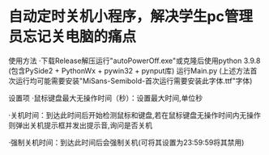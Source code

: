 # 自动定时关机小程序，解决学生pc管理员忘记关电脑的痛点

使用方法
·下载Release解压运行"autoPowerOff.exe"或克隆后使用python 3.9.8 (包含PySide2 + PythonWx + pywin32 + pynput库) 运行Main.py (上述方法首次运行均可能需要安装"MiSans-Semibold-首次运行需要安装此字体.ttf"字体)


设置项
·鼠标键盘最大无操作时间（秒）：设置最大时间,单位秒

·关机时间：到达此时间后开始检测鼠标和键盘,若在鼠标键盘无操作时间内无操作则弹出关机提示框并发出提示音,询问是否关机

·强制关机时间：到达此时间后会强制关机(可将其设置为23:59:59将其禁用)
